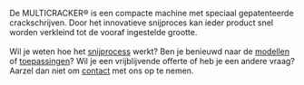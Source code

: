De MULTICRACKER® is een compacte machine met speciaal gepatenteerde crackschrijven. Door het innovatieve snijproces kan ieder product snel worden verkleind tot de vooraf ingestelde grootte.<br/>
<br/>
Wil je weten hoe het [snijprocess](/snijproces) werkt? Ben je benieuwd naar de [modellen](/modellen) of [toepassingen](/toepassingsgebieden)? Wil je een vrijblijvende offerte of heb je een andere vraag? Aarzel dan niet om [contact](/contact) met ons op te nemen.